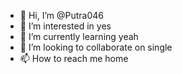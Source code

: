 - 👋 Hi, I’m @Putra046
- 👀 I’m interested in yes
- 🌱 I’m currently learning yeah
- 💞️ I’m looking to collaborate on single
- 📫 How to reach me home

<!---
Putra046/Putra046 is a ✨ special ✨ repository because its `README.md` (this file) appears on your GitHub profile.
You can click the Preview link to take a look at your changes.
--->
